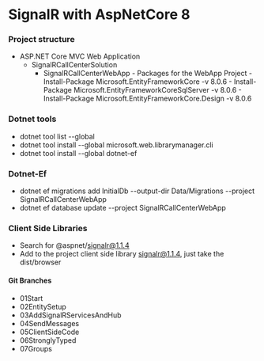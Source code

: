 # SignalR with AspNetCore 8

### Project structure

- ASP.NET Core MVC Web Application
    - SignalRCallCenterSolution
        - SignalRCallCenterWebApp
        		- Packages for the WebApp Project
              - Install-Package Microsoft.EntityFrameworkCore -v 8.0.6
              - Install-Package Microsoft.EntityFrameworkCoreSqlServer -v 8.0.6
              - Install-Package Microsoft.EntityFrameworkCore.Design -v 8.0.6

### Dotnet tools

- dotnet tool list --global
- dotnet tool install --global microsoft.web.librarymanager.cli
- dotnet tool install --global dotnet-ef

### Dotnet-Ef

- dotnet ef migrations add InitialDb --output-dir Data/Migrations --project SignalRCallCenterWebApp
- dotnet ef database update --project SignalRCallCenterWebApp

### Client Side Libraries

- Search for @aspnet/signalr@1.1.4
- Add to the project client side library signalr@1.1.4, just take the dist/browser

#### Git Branches

- 01Start
- 02EntitySetup
- 03AddSignalRServicesAndHub
- 04SendMessages
- 05ClientSideCode
- 06StronglyTyped
- 07Groups
